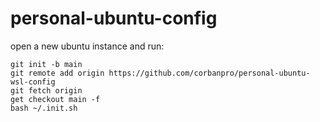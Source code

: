 # personal-ubuntu-config

open a new ubuntu instance and run:

```
git init -b main
git remote add origin https://github.com/corbanpro/personal-ubuntu-wsl-config
git fetch origin
get checkout main -f
bash ~/.init.sh
```

